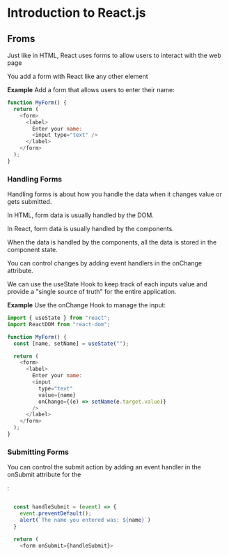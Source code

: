 # Introduction to React.js

## Froms

Just like in HTML, React uses forms to allow users to interact with the web page

You add a form with React like any other element

**Example**
Add a form that allows users to enter their name:

```javascript
function MyForm() {
  return (
    <form>
      <label>
        Enter your name:
        <input type="text" />
      </label>
    </form>
  );
}
```

### Handling Forms

Handling forms is about how you handle the data when it changes value or gets submitted.

In HTML, form data is usually handled by the DOM.

In React, form data is usually handled by the components.

When the data is handled by the components, all the data is stored in the component state.

You can control changes by adding event handlers in the onChange attribute.

We can use the useState Hook to keep track of each inputs value and provide a "single source of truth" for the entire application.

**Example**
Use the onChange Hook to manage the input:

```javascript
import { useState } from "react";
import ReactDOM from "react-dom";

function MyForm() {
  const [name, setName] = useState("");

  return (
    <form>
      <label>
        Enter your name:
        <input
          type="text"
          value={name}
          onChange={(e) => setName(e.target.value)}
        />
      </label>
    </form>
  );
}
```

### Submitting Forms

You can control the submit action by adding an event handler in the onSubmit attribute for the <form>:

```javascript

  const handleSubmit = (event) => {
    event.preventDefault();
    alert(`The name you entered was: ${name}`)
  }

  return (
    <form onSubmit={handleSubmit}>

```
